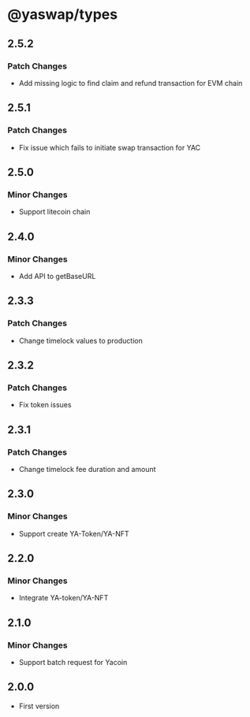 # @yaswap/types

## 2.5.2

### Patch Changes

-   Add missing logic to find claim and refund transaction for EVM chain

## 2.5.1

### Patch Changes

-   Fix issue which fails to initiate swap transaction for YAC

## 2.5.0

### Minor Changes

-   Support litecoin chain

## 2.4.0

### Minor Changes

-   Add API to getBaseURL

## 2.3.3

### Patch Changes

-   Change timelock values to production

## 2.3.2

### Patch Changes

-   Fix token issues

## 2.3.1

### Patch Changes

-   Change timelock fee duration and amount

## 2.3.0

### Minor Changes

-   Support create YA-Token/YA-NFT

## 2.2.0

### Minor Changes

-   Integrate YA-token/YA-NFT

## 2.1.0

### Minor Changes

-   Support batch request for Yacoin

## 2.0.0

-   First version
